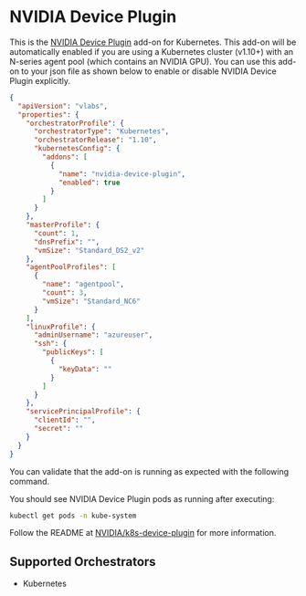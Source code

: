 # NVIDIA Device Plugin

This is the [NVIDIA Device Plugin](https://github.com/NVIDIA/k8s-device-plugin) add-on for Kubernetes. This add-on will be automatically enabled if you are using a Kubernetes cluster (v1.10+) with an N-series agent pool (which contains an NVIDIA GPU). You can use this add-on to your json file as shown below to enable or disable NVIDIA Device Plugin explicitly.

```json
{
  "apiVersion": "vlabs",
  "properties": {
    "orchestratorProfile": {
      "orchestratorType": "Kubernetes",
      "orchestratorRelease": "1.10",
      "kubernetesConfig": {
        "addons": [
          {
            "name": "nvidia-device-plugin",
            "enabled": true
          }
        ]
      }
    },
    "masterProfile": {
      "count": 1,
      "dnsPrefix": "",
      "vmSize": "Standard_DS2_v2"
    },
    "agentPoolProfiles": [
      {
        "name": "agentpool",
        "count": 3,
        "vmSize": "Standard_NC6"
      }
    ],
    "linuxProfile": {
      "adminUsername": "azureuser",
      "ssh": {
        "publicKeys": [
          {
            "keyData": ""
          }
        ]
      }
    },
    "servicePrincipalProfile": {
      "clientId": "",
      "secret": ""
    }
  }
}
```

You can validate that the add-on is running as expected with the following command.

You should see NVIDIA Device Plugin pods as running after executing:

```bash
kubectl get pods -n kube-system
```

Follow the README at [NVIDIA/k8s-device-plugin](https://github.com/NVIDIA/k8s-device-plugin) for more information.

## Supported Orchestrators

* Kubernetes
